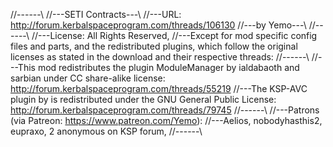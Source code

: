 //------\\
//---SETI Contracts---\\
//---URL: http://forum.kerbalspaceprogram.com/threads/106130
//---by Yemo---\\
//------\\
//---License: All Rights Reserved, 
//---Except for mod specific config files and parts, and the redistributed plugins, which follow the original licenses as stated in the download and their respective threads:
//------\\
//---This mod redistributes the plugin ModuleManager by ialdabaoth and sarbian under CC share-alike license: http://forum.kerbalspaceprogram.com/threads/55219
//---The KSP-AVC plugin by is redistributed under the GNU General Public License: http://forum.kerbalspaceprogram.com/threads/79745
//------\\
//---Patrons (via Patreon: https://www.patreon.com/Yemo):
//---Aelios, nobodyhasthis2, eupraxo, 2 anonymous on KSP forum,
//------\\